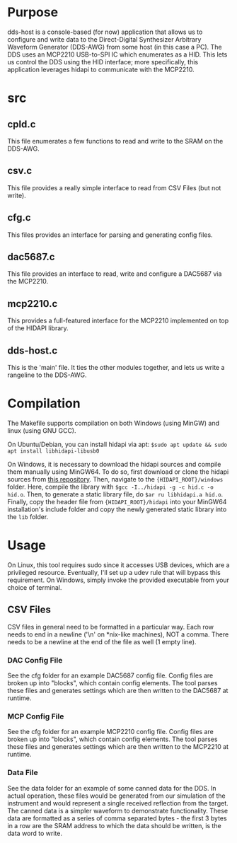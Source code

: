 # Purpose
dds-host is a console-based (for now) application that allows us to configure and write data to the Direct-Digital Synthesizer Arbitrary Waveform Generator (DDS-AWG) from some host (in this case a PC). The DDS uses an MCP2210 USB-to-SPI IC which enumerates as a HID. This lets us control the DDS using the HID interface; more specifically, this application leverages hidapi to communicate with the MCP2210.

# src
## cpld.c
This file enumerates a few functions to read and write to the SRAM on the DDS-AWG.

## csv.c
This file provides a really simple interface to read from CSV Files (but not write).

## cfg.c
This files provides an interface for parsing and generating config files.

## dac5687.c
This file provides an interface to read, write and configure a DAC5687 via the MCP2210.

## mcp2210.c
This provides a full-featured interface for the MCP2210 implemented on top of the HIDAPI library.

## dds-host.c
This is the 'main' file. It ties the other modules together, and lets us write a rangeline to the
DDS-AWG.

# Compilation
The Makefile supports compilation on both Windows (using MinGW) and linux (using GNU GCC).

On Ubuntu/Debian, you can install hidapi via apt:
`$sudo apt update && sudo apt install libhidapi-libusb0`

On Windows, it is necessary to download the hidapi sources and compile them manually using MinGW64. To do so, first download or clone the hidapi sources from [this repository](https://github.com/libusb/hidapi). Then, navigate to the `{HIDAPI_ROOT}/windows` folder. Here, compile the library with `$gcc -I../hidapi -g -c hid.c -o hid.o`. Then, to generate a static library file, do `$ar ru libhidapi.a hid.o`. Finally, copy the header file from `{HIDAPI_ROOT}/hidapi` into your MinGW64 installation's include folder and copy the newly generated static library into the `lib` folder.

# Usage
On Linux, this tool requires sudo since it accesses USB devices, which are a privileged resource. Eventually, I'll set up a udev rule that will bypass this requirement. On Windows, simply invoke the provided executable from your choice of terminal.

## CSV Files
CSV files in general need to be formatted in a particular way. Each row needs to end in a newline ('\n' on \*nix-like machines), NOT a comma.
There needs to be a newline at the end of the file as well (1 empty line).

### DAC Config File
See the cfg folder for an example DAC5687 config file. Config files are broken up into "blocks", which contain config elements. The tool parses these files and generates settings which are then written to the DAC5687 at runtime.  

### MCP Config File
See the cfg folder for an example MCP2210 config file. Config files are broken up into "blocks", which contain config elements. The tool parses these files and generates settings which are then written to the MCP2210 at runtime. 

### Data File
See the data folder for an example of some canned data for the DDS. In actual operation, these files would be generated from our simulation of the instrument and would represent a single received reflection from the target. The canned data is a simpler waveform to demonstrate functionality. These data are formatted as a series of comma separated bytes - the first 3 bytes in a row are the SRAM address to which the data should be written, is the data word to write.
